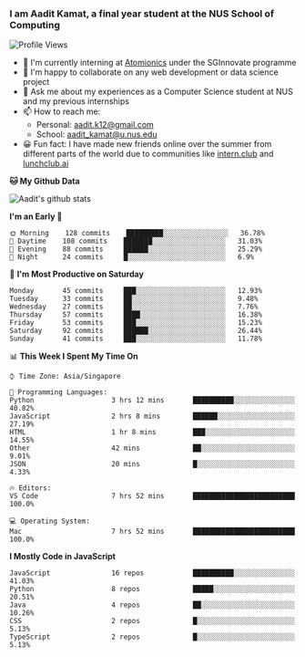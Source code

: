 ### I am Aadit Kamat, a final year student at the NUS School of Computing

![Profile Views](https://komarev.com/ghpvc/?username=aaditkamat)

- 🏢 I'm currently interning at [Atomionics](https://www.sginnovate.com/investments/atomionics) under the SGInnovate programme
- 👯 I'm happy to collaborate on any web development or data science project
- 💬 Ask me about my experiences as a Computer Science student at NUS and my previous internships
- 📫 How to reach me: 
     - Personal: aadit.k12@gmail.com
     - School: aadit_kamat@u.nus.edu
- 😀 Fun fact: I have made new friends online over the summer from different parts of the world due to communities <t> like [intern.club](https://intern.club) and [lunchclub.ai](https://lunchclub.ai/)
     
**🐱 My Github Data**  
     
![Aadit's github stats](https://github-readme-stats.vercel.app/api?username=aaditkamat&count_private=true&show_icons=true)

<!--START_SECTION:waka-->
**I'm an Early 🐤** 

```text
🌞 Morning    128 commits    █████████░░░░░░░░░░░░░░░░   36.78% 
🌆 Daytime    108 commits    ███████░░░░░░░░░░░░░░░░░░   31.03% 
🌃 Evening    88 commits     ██████░░░░░░░░░░░░░░░░░░░   25.29% 
🌙 Night      24 commits     █░░░░░░░░░░░░░░░░░░░░░░░░   6.9%

```
📅 **I'm Most Productive on Saturday** 

```text
Monday       45 commits     ███░░░░░░░░░░░░░░░░░░░░░░   12.93% 
Tuesday      33 commits     ██░░░░░░░░░░░░░░░░░░░░░░░   9.48% 
Wednesday    27 commits     ██░░░░░░░░░░░░░░░░░░░░░░░   7.76% 
Thursday     57 commits     ████░░░░░░░░░░░░░░░░░░░░░   16.38% 
Friday       53 commits     ███░░░░░░░░░░░░░░░░░░░░░░   15.23% 
Saturday     92 commits     ██████░░░░░░░░░░░░░░░░░░░   26.44% 
Sunday       41 commits     ███░░░░░░░░░░░░░░░░░░░░░░   11.78%

```


📊 **This Week I Spent My Time On** 

```text
⌚︎ Time Zone: Asia/Singapore

💬 Programming Languages: 
Python                   3 hrs 12 mins       ██████████░░░░░░░░░░░░░░░   40.82% 
JavaScript               2 hrs 8 mins        ██████░░░░░░░░░░░░░░░░░░░   27.19% 
HTML                     1 hr 8 mins         ███░░░░░░░░░░░░░░░░░░░░░░   14.55% 
Other                    42 mins             ██░░░░░░░░░░░░░░░░░░░░░░░   9.01% 
JSON                     20 mins             █░░░░░░░░░░░░░░░░░░░░░░░░   4.33%

🔥 Editors: 
VS Code                  7 hrs 52 mins       █████████████████████████   100.0%

💻 Operating System: 
Mac                      7 hrs 52 mins       █████████████████████████   100.0%

```

**I Mostly Code in JavaScript** 

```text
JavaScript               16 repos            ██████████░░░░░░░░░░░░░░░   41.03% 
Python                   8 repos             █████░░░░░░░░░░░░░░░░░░░░   20.51% 
Java                     4 repos             ██░░░░░░░░░░░░░░░░░░░░░░░   10.26% 
CSS                      2 repos             █░░░░░░░░░░░░░░░░░░░░░░░░   5.13% 
TypeScript               2 repos             █░░░░░░░░░░░░░░░░░░░░░░░░   5.13%

```



<!--END_SECTION:waka-->
